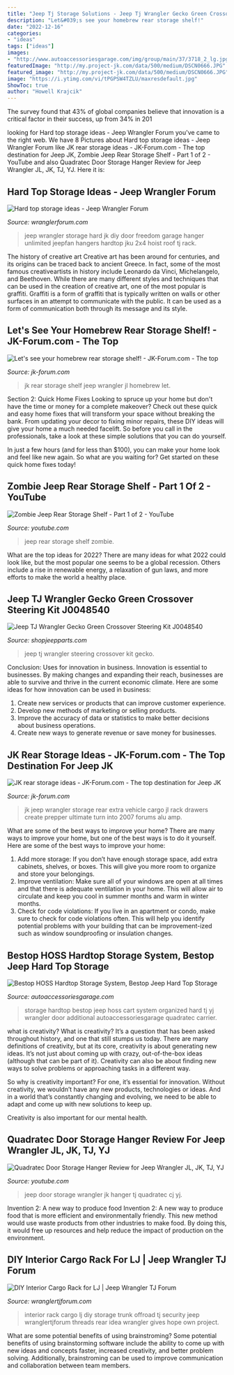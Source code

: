 ```yaml
---
title: "Jeep Tj Storage Solutions - Jeep Tj Wrangler Gecko Green Crossover Steering Kit J0048540"
description: "Let&#039;s see your homebrew rear storage shelf!"
date: "2022-12-16"
categories:
- "ideas"
tags: ["ideas"]
images:
- "http://www.autoaccessoriesgarage.com/img/group/main/37/3718_2_lg.jpg"
featuredImage: "http://my.project-jk.com/data/500/medium/DSCN0666.JPG"
featured_image: "http://my.project-jk.com/data/500/medium/DSCN0666.JPG"
image: "https://i.ytimg.com/vi/tPGPSW4TZLU/maxresdefault.jpg"
ShowToc: true
author: "Howell Krajcik"
---
```



The survey found that 43% of global companies believe that innovation is a critical factor in their success, up from 34% in 201
	

		
looking for Hard top storage ideas - Jeep Wrangler Forum you've came to the right web. We have 8 Pictures about Hard top storage ideas - Jeep Wrangler Forum like JK rear storage ideas - JK-Forum.com - The top destination for Jeep JK, Zombie Jeep Rear Storage Shelf - Part 1 of 2 - YouTube and also Quadratec Door Storage Hanger Review for Jeep Wrangler JL, JK, TJ, YJ. Here it is:
		
    
## Hard Top Storage Ideas - Jeep Wrangler Forum

<img loading=lazy src="http://www.jeepfan.com/projects/JKHardTopHanger-RRJK/ht_hanger_2_IMG_4288.jpg" onerror="this.onerror=null;this.src='https://tse2.mm.bing.net/th?id=OIP.Sjq3E9O8ikTrLP-uwKuviAHaJz&amp;pid=15.1';" alt="Hard top storage ideas - Jeep Wrangler Forum">

_Source: wranglerforum.com_

>jeep wrangler storage hard jk diy door freedom garage hanger unlimited jeepfan hangers hardtop jku 2x4 hoist roof tj rack. 

	

The history of creative art
Creative art has been around for centuries, and its origins can be traced back to ancient Greece. In fact, some of the most famous creativeartists in history include Leonardo da Vinci, Michelangelo, and Beethoven. While there are many different styles and techniques that can be used in the creation of creative art, one of the most popular is graffiti. Graffiti is a form of graffiti that is typically written on walls or other surfaces in an attempt to communicate with the public. It can be used as a form of communication both through its message and its style.

    
## Let&#039;s See Your Homebrew Rear Storage Shelf! - JK-Forum.com - The Top

<img loading=lazy src="http://my.project-jk.com/data/500/medium/DSCN0666.JPG" onerror="this.onerror=null;this.src='https://tse3.mm.bing.net/th?id=OIP.2ihm8EbYqDeeMpZQfCTnDQHaFj&amp;pid=15.1';" alt="Let&#039;s see your homebrew rear storage shelf! - JK-Forum.com - The top">

_Source: jk-forum.com_

>jk rear storage shelf jeep wrangler jl homebrew let. 

	

Section 2: Quick Home Fixes
Looking to spruce up your home but don't have the time or money for a complete makeover? Check out these quick and easy home fixes that will transform your space without breaking the bank.
From updating your decor to fixing minor repairs, these DIY ideas will give your home a much needed facelift. So before you call in the professionals, take a look at these simple solutions that you can do yourself.

In just a few hours (and for less than $100), you can make your home look and feel like new again. So what are you waiting for? Get started on these quick home fixes today!

    
## Zombie Jeep Rear Storage Shelf - Part 1 Of 2 - YouTube

<img loading=lazy src="https://i.ytimg.com/vi/cV8sT_04AQ4/maxresdefault.jpg" onerror="this.onerror=null;this.src='https://tse2.mm.bing.net/th?id=OIP.oxdByK2fJhyD15l7ngmPGgHaEK&amp;pid=15.1';" alt="Zombie Jeep Rear Storage Shelf - Part 1 of 2 - YouTube">

_Source: youtube.com_

>jeep rear storage shelf zombie. 

	

What are the top ideas for 2022?
There are many ideas for what 2022 could look like, but the most popular one seems to be a global recession. Others include a rise in renewable energy, a relaxation of gun laws, and more efforts to make the world a healthy place.

    
## Jeep TJ Wrangler Gecko Green Crossover Steering Kit J0048540

<img loading=lazy src="https://www.shopjeepparts.com/images/J0048540.jpg" onerror="this.onerror=null;this.src='https://tse4.mm.bing.net/th?id=OIP.lmwoQS6It3GprlrKp0EXwgHaHa&amp;pid=15.1';" alt="Jeep TJ Wrangler Gecko Green Crossover Steering Kit J0048540">

_Source: shopjeepparts.com_

>jeep tj wrangler steering crossover kit gecko. 

	

Conclusion: Uses for innovation in business.
Innovation is essential to businesses. By making changes and expanding their reach, businesses are able to survive and thrive in the current economic climate. Here are some ideas for how innovation can be used in business:
1. Create new services or products that can improve customer experience.
2. Develop new methods of marketing or selling products.
3. Improve the accuracy of data or statistics to make better decisions about business operations.
4. Create new ways to generate revenue or save money for businesses.

    
## JK Rear Storage Ideas - JK-Forum.com - The Top Destination For Jeep JK

<img loading=lazy src="https://www.jk-forum.com/forums/attachment.php?attachmentid=616005&amp;stc=1" onerror="this.onerror=null;this.src='https://tse1.mm.bing.net/th?id=OIP.MgaV9jti4JrRAse4lqVj5AHaFj&amp;pid=15.1';" alt="JK rear storage ideas - JK-Forum.com - The top destination for Jeep JK">

_Source: jk-forum.com_

>jk jeep wrangler storage rear extra vehicle cargo jl rack drawers create prepper ultimate turn into 2007 forums alu amp. 

	

What are some of the best ways to improve your home?
There are many ways to improve your home, but one of the best ways is to do it yourself. Here are some of the best ways to improve your home: 
1. Add more storage: If you don’t have enough storage space, add extra cabinets, shelves, or boxes. This will give you more room to organize and store your belongings. 
2. Improve ventilation: Make sure all of your windows are open at all times and that there is adequate ventilation in your home. This will allow air to circulate and keep you cool in summer months and warm in winter months. 
3. Check for code violations: If you live in an apartment or condo, make sure to check for code violations often. This will help you identify potential problems with your building that can be improvement-ized such as window soundproofing or insulation changes.

    
## Bestop HOSS Hardtop Storage System, Bestop Jeep Hard Top Storage

<img loading=lazy src="http://www.autoaccessoriesgarage.com/img/group/main/37/3718_2_lg.jpg" onerror="this.onerror=null;this.src='https://tse1.mm.bing.net/th?id=OIP.RIS4QWRtxNpxWYh1u4TUDgHaGD&amp;pid=15.1';" alt="Bestop HOSS Hardtop Storage System, Bestop Jeep Hard Top Storage">

_Source: autoaccessoriesgarage.com_

>storage hardtop bestop jeep hoss cart system organized hard tj yj wrangler door additional autoaccessoriesgarage quadratec carrier. 

	

what is creativity?
What is creativity? It’s a question that has been asked throughout history, and one that still stumps us today. There are many definitions of creativity, but at its core, creativity is about generating new ideas.
It’s not just about coming up with crazy, out-of-the-box ideas (although that can be part of it). Creativity can also be about finding new ways to solve problems or approaching tasks in a different way.

So why is creativity important? For one, it’s essential for innovation. Without creativity, we wouldn’t have any new products, technologies or ideas. And in a world that’s constantly changing and evolving, we need to be able to adapt and come up with new solutions to keep up.

Creativity is also important for our mental health.

    
## Quadratec Door Storage Hanger Review For Jeep Wrangler JL, JK, TJ, YJ

<img loading=lazy src="https://i.ytimg.com/vi/tPGPSW4TZLU/maxresdefault.jpg" onerror="this.onerror=null;this.src='https://tse4.mm.bing.net/th?id=OIP.6Zk8ZhjjRDsHz0zqCgCqbQHaEK&amp;pid=15.1';" alt="Quadratec Door Storage Hanger Review for Jeep Wrangler JL, JK, TJ, YJ">

_Source: youtube.com_

>jeep door storage wrangler jk hanger tj quadratec cj yj. 

	

Invention 2: A new way to produce food
Invention 2: A new way to produce food that is more efficient and environmentally friendly. This new method would use waste products from other industries to make food. By doing this, it would free up resources and help reduce the impact of production on the environment.

    
## DIY Interior Cargo Rack For LJ | Jeep Wrangler TJ Forum

<img loading=lazy src="https://wranglertjforum.com/attachments/lj-interior-cargo-rack-loaded-for-offroad-day-run-jpg.40766/" onerror="this.onerror=null;this.src='https://tse4.mm.bing.net/th?id=OIP.mP-QUnoElibb3Q3QOe3-GwHaFj&amp;pid=15.1';" alt="DIY Interior Cargo Rack for LJ | Jeep Wrangler TJ Forum">

_Source: wranglertjforum.com_

>interior rack cargo lj diy storage trunk offroad tj security jeep wranglertjforum threads rear idea wrangler gives hope own project. 

	

What are some potential benefits of using brainstroming?
Some potential benefits of using brainstorming software include the ability to come up with new ideas and concepts faster, increased creativity, and better problem solving. Additionally, brainstroming can be used to improve communication and collaboration between team members.

